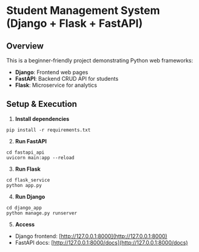 # Student Management System (Django + Flask + FastAPI)

## Overview
This is a beginner-friendly project demonstrating Python web frameworks:
- **Django**: Frontend web pages
- **FastAPI**: Backend CRUD API for students
- **Flask**: Microservice for analytics

## Setup & Execution

1. **Install dependencies**
```
pip install -r requirements.txt
```

2. **Run FastAPI**
```
cd fastapi_api
uvicorn main:app --reload
```

3. **Run Flask**
```
cd flask_service
python app.py
```

4. **Run Django**
```
cd django_app
python manage.py runserver
```

5. **Access**
- Django frontend: [http://127.0.0.1:8000](http://127.0.0.1:8000)
- FastAPI docs: [http://127.0.0.1:8000/docs](http://127.0.0.1:8000/docs)